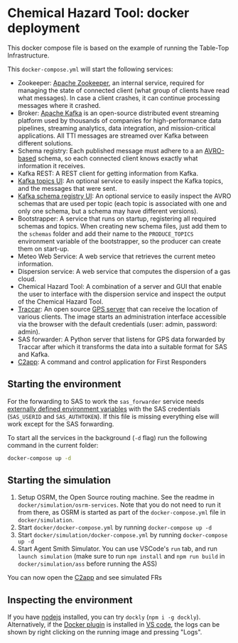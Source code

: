 # Chemical Hazard Tool: docker deployment

This docker compose file is based on the example of running the Table-Top Infrastructure.

This `docker-compose.yml` will start the following services:

- Zookeeper: [Apache Zookeeper](https://zookeeper.apache.org/), an internal service, required for managing the state of connected client (what group of clients have read what messages). In case a client crashes, it can continue processing messages where it crashed.
- Broker: [Apache Kafka](https://kafka.apache.org/) is an open-source distributed event streaming platform used by thousands of companies for high-performance data pipelines, streaming analytics, data integration, and mission-critical applications. All TTI messages are streamed over Kafka between different solutions.
- Schema registry: Each published message must adhere to a an [AVRO-based](https://avro.apache.org/) schema, so each connected client knows exactly what information it receives.
- Kafka REST: A REST client for getting information from Kafka.
- [Kafka topics UI](kafka-topics-ui): An optional service to easily inspect the Kafka topics, and the messages that were sent.
- [Kafka schema registry UI][schema-registry-ui]: An optional service to easily inspect the AVRO schemas that are used per topic (each topic is associated with one and only one schema, but a schema may have different versions).
- Bootstrapper: A service that runs on startup, registering all required schemas and topics. When creating new schema files, just add them to the `schemas` folder and add their name to the `PRODUCE_TOPICS` environment variable of the bootstrapper, so the producer can create them on start-up.
- Meteo Web Service: A web service that retrieves the current meteo information.
- Dispersion service: A web service that computes the dispersion of a gas cloud.
- Chemical Hazard Tool: A combination of a server and GUI that enable the user to interface with the dispersion service and inspect the output of the Chemical Hazard Tool.
- [Traccar][traccar-local]: An open source [GPS server][traccar-website] that can receive the location of various clients. The image starts an administration interface accessible via the browser with the default credentials (user: admin, password: admin).
- SAS forwarder: A Python server that listens for GPS data forwarded by Traccar after which it transforms the data into a suitable format for SAS and Kafka.
- [C2app][c2app-local]: A command and control application for First Responders

## Starting the environment

For the forwarding to SAS to work the `sas_forwarder` service needs [externally defined environment variables][env-file] with the SAS credentials (`SAS_USERID` and `SAS_AUTHTOKEN`).
If this file is missing everything else will work except for the SAS forwarding.

To start all the services in the background (`-d` flag) run the following command in the current folder:

```bash
docker-compose up -d
```

## Starting the simulation

1. Setup OSRM, the Open Source routing machine. See the readme in `docker/simulation/osrm-services`. Note that you do not need to run it from there, as OSRM is started as part of the `docker-compose.yml` file in `docker/simulation`.
2. Start `docker/docker-compose.yml` by running `docker-compose up -d`
3. Start `docker/simulation/docker-compose.yml` by running `docker-compose up -d`
4. Start Agent Smith Simulator. You can use VSCode's `run` tab, and run `launch simulation` (make sure to run `npm install` and `npm run build` in `docker/simulation/ass` before running the ASS)

You can now open the [C2app][c2app-local] and see simulated FRs

## Inspecting the environment

If you have [nodejs](https://nodejs.org/en/) installed, you can try `dockly` (`npm i -g dockly`).  
Alternatively, if the [Docker plugin](https://marketplace.visualstudio.com/items?itemName=ms-azuretools.vscode-docker) is installed in [VS code](https://code.visualstudio.com/), the logs can be shown by right clicking on the running image and pressing "Logs".

[kafka-topics-ui]: http://localhost:3600
[schema-registry-ui]: http://localhost:3601
[traccar-local]: http://localhost:8083
[traccar-website]: https://www.traccar.org/
[env-file]: https://docs.docker.com/compose/environment-variables/#the-env-file
[c2app-local]: http://localhost:3000
